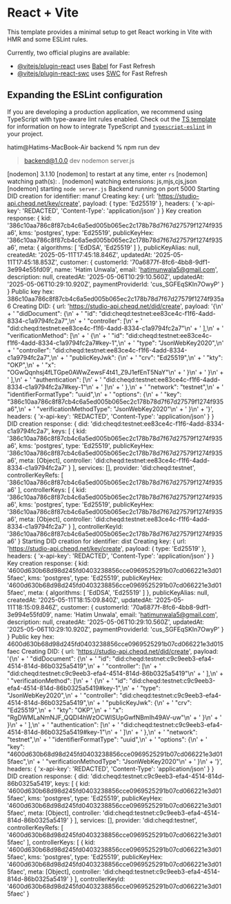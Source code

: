 # React + Vite

This template provides a minimal setup to get React working in Vite with HMR and some ESLint rules.

Currently, two official plugins are available:

- [@vitejs/plugin-react](https://github.com/vitejs/vite-plugin-react/blob/main/packages/plugin-react) uses [Babel](https://babeljs.io/) for Fast Refresh
- [@vitejs/plugin-react-swc](https://github.com/vitejs/vite-plugin-react/blob/main/packages/plugin-react-swc) uses [SWC](https://swc.rs/) for Fast Refresh

## Expanding the ESLint configuration

If you are developing a production application, we recommend using TypeScript with type-aware lint rules enabled. Check out the [TS template](https://github.com/vitejs/vite/tree/main/packages/create-vite/template-react-ts) for information on how to integrate TypeScript and [`typescript-eslint`](https://typescript-eslint.io) in your project.

hatim@Hatims-MacBook-Air backend % npm run dev

> backend@1.0.0 dev
> nodemon server.js

[nodemon] 3.1.10
[nodemon] to restart at any time, enter `rs`
[nodemon] watching path(s): *.*
[nodemon] watching extensions: js,mjs,cjs,json
[nodemon] starting `node server.js`
Backend running on port 5000
Starting DID creation for identifier: manuf
Creating key: {
  url: 'https://studio-api.cheqd.net/key/create',
  payload: { type: 'Ed25519' },
  headers: { 'x-api-key': 'REDACTED', 'Content-Type': 'application/json' }
}
Key creation response: {
  kid: '386c10aa786c8f87cb4c6a5ed005b065ec2c178b78d7f67d27579f1274f935a6',
  kms: 'postgres',
  type: 'Ed25519',
  publicKeyHex: '386c10aa786c8f87cb4c6a5ed005b065ec2c178b78d7f67d27579f1274f935a6',
  meta: { algorithms: [ 'EdDSA', 'Ed25519' ] },
  publicKeyAlias: null,
  createdAt: '2025-05-11T17:45:18.846Z',
  updatedAt: '2025-05-11T17:45:18.853Z',
  customer: {
    customerId: '70a6877f-8fc6-4bb8-9df1-3e994e55fd09',
    name: 'Hatim Unwala',
    email: 'hatimunwala5@gmail.com',
    description: null,
    createdAt: '2025-05-06T10:29:10.560Z',
    updatedAt: '2025-05-06T10:29:10.920Z',
    paymentProviderId: 'cus_SGFEqSKIn7OwyP'
  }
}
Public key hex: 386c10aa786c8f87cb4c6a5ed005b065ec2c178b78d7f67d27579f1274f935a6
Creating DID: {
  url: 'https://studio-api.cheqd.net/did/create',
  payload: '{\n' +
    '  "didDocument": {\n' +
    '    "id": "did:cheqd:testnet:ee83ce4c-f1f6-4add-8334-c1a9794fc2a7",\n' +
    '    "controller": [\n' +
    '      "did:cheqd:testnet:ee83ce4c-f1f6-4add-8334-c1a9794fc2a7"\n' +
    '    ],\n' +
    '    "verificationMethod": [\n' +
    '      {\n' +
    '        "id": "did:cheqd:testnet:ee83ce4c-f1f6-4add-8334-c1a9794fc2a7#key-1",\n' +
    '        "type": "JsonWebKey2020",\n' +
    '        "controller": "did:cheqd:testnet:ee83ce4c-f1f6-4add-8334-c1a9794fc2a7",\n' +
    '        "publicKeyJwk": {\n' +
    '          "crv": "Ed25519",\n' +
    '          "kty": "OKP",\n' +
    '          "x": "OGwQqnhsj4fLTGpe0AWwZewsF4t41_Z9J1efEnT5NaY"\n' +
    '        }\n' +
    '      }\n' +
    '    ],\n' +
    '    "authentication": [\n' +
    '      "did:cheqd:testnet:ee83ce4c-f1f6-4add-8334-c1a9794fc2a7#key-1"\n' +
    '    ]\n' +
    '  },\n' +
    '  "network": "testnet",\n' +
    '  "identifierFormatType": "uuid",\n' +
    '  "options": {\n' +
    '    "key": "386c10aa786c8f87cb4c6a5ed005b065ec2c178b78d7f67d27579f1274f935a6",\n' +
    '    "verificationMethodType": "JsonWebKey2020"\n' +
    '  }\n' +
    '}',
  headers: { 'x-api-key': 'REDACTED', 'Content-Type': 'application/json' }
}
DID creation response: {
  did: 'did:cheqd:testnet:ee83ce4c-f1f6-4add-8334-c1a9794fc2a7',
  keys: [
    {
      kid: '386c10aa786c8f87cb4c6a5ed005b065ec2c178b78d7f67d27579f1274f935a6',
      kms: 'postgres',
      type: 'Ed25519',
      publicKeyHex: '386c10aa786c8f87cb4c6a5ed005b065ec2c178b78d7f67d27579f1274f935a6',
      meta: [Object],
      controller: 'did:cheqd:testnet:ee83ce4c-f1f6-4add-8334-c1a9794fc2a7'
    }
  ],
  services: [],
  provider: 'did:cheqd:testnet',
  controllerKeyRefs: [
    '386c10aa786c8f87cb4c6a5ed005b065ec2c178b78d7f67d27579f1274f935a6'
  ],
  controllerKeys: [
    {
      kid: '386c10aa786c8f87cb4c6a5ed005b065ec2c178b78d7f67d27579f1274f935a6',
      kms: 'postgres',
      type: 'Ed25519',
      publicKeyHex: '386c10aa786c8f87cb4c6a5ed005b065ec2c178b78d7f67d27579f1274f935a6',
      meta: [Object],
      controller: 'did:cheqd:testnet:ee83ce4c-f1f6-4add-8334-c1a9794fc2a7'
    }
  ],
  controllerKeyId: '386c10aa786c8f87cb4c6a5ed005b065ec2c178b78d7f67d27579f1274f935a6'
}
Starting DID creation for identifier: dist
Creating key: {
  url: 'https://studio-api.cheqd.net/key/create',
  payload: { type: 'Ed25519' },
  headers: { 'x-api-key': 'REDACTED', 'Content-Type': 'application/json' }
}
Key creation response: {
  kid: '4600d630b68d98d245fd0403238856cce0969525291b07cd066221e3d015faec',
  kms: 'postgres',
  type: 'Ed25519',
  publicKeyHex: '4600d630b68d98d245fd0403238856cce0969525291b07cd066221e3d015faec',
  meta: { algorithms: [ 'EdDSA', 'Ed25519' ] },
  publicKeyAlias: null,
  createdAt: '2025-05-11T18:15:09.840Z',
  updatedAt: '2025-05-11T18:15:09.846Z',
  customer: {
    customerId: '70a6877f-8fc6-4bb8-9df1-3e994e55fd09',
    name: 'Hatim Unwala',
    email: 'hatimunwala5@gmail.com',
    description: null,
    createdAt: '2025-05-06T10:29:10.560Z',
    updatedAt: '2025-05-06T10:29:10.920Z',
    paymentProviderId: 'cus_SGFEqSKIn7OwyP'
  }
}
Public key hex: 4600d630b68d98d245fd0403238856cce0969525291b07cd066221e3d015faec
Creating DID: {
  url: 'https://studio-api.cheqd.net/did/create',
  payload: '{\n' +
    '  "didDocument": {\n' +
    '    "id": "did:cheqd:testnet:c9c9eeb3-efa4-4514-814d-86b0325a5419",\n' +
    '    "controller": [\n' +
    '      "did:cheqd:testnet:c9c9eeb3-efa4-4514-814d-86b0325a5419"\n' +
    '    ],\n' +
    '    "verificationMethod": [\n' +
    '      {\n' +
    '        "id": "did:cheqd:testnet:c9c9eeb3-efa4-4514-814d-86b0325a5419#key-1",\n' +
    '        "type": "JsonWebKey2020",\n' +
    '        "controller": "did:cheqd:testnet:c9c9eeb3-efa4-4514-814d-86b0325a5419",\n' +
    '        "publicKeyJwk": {\n' +
    '          "crv": "Ed25519",\n' +
    '          "kty": "OKP",\n' +
    '          "x": "RgDWMLaNmNJF_QQDI4hWzOCWlSUpGwfNBmIh49AV-uw"\n' +
    '        }\n' +
    '      }\n' +
    '    ],\n' +
    '    "authentication": [\n' +
    '      "did:cheqd:testnet:c9c9eeb3-efa4-4514-814d-86b0325a5419#key-1"\n' +
    '    ]\n' +
    '  },\n' +
    '  "network": "testnet",\n' +
    '  "identifierFormatType": "uuid",\n' +
    '  "options": {\n' +
    '    "key": "4600d630b68d98d245fd0403238856cce0969525291b07cd066221e3d015faec",\n' +
    '    "verificationMethodType": "JsonWebKey2020"\n' +
    '  }\n' +
    '}',
  headers: { 'x-api-key': 'REDACTED', 'Content-Type': 'application/json' }
}
DID creation response: {
  did: 'did:cheqd:testnet:c9c9eeb3-efa4-4514-814d-86b0325a5419',
  keys: [
    {
      kid: '4600d630b68d98d245fd0403238856cce0969525291b07cd066221e3d015faec',
      kms: 'postgres',
      type: 'Ed25519',
      publicKeyHex: '4600d630b68d98d245fd0403238856cce0969525291b07cd066221e3d015faec',
      meta: [Object],
      controller: 'did:cheqd:testnet:c9c9eeb3-efa4-4514-814d-86b0325a5419'
    }
  ],
  services: [],
  provider: 'did:cheqd:testnet',
  controllerKeyRefs: [
    '4600d630b68d98d245fd0403238856cce0969525291b07cd066221e3d015faec'
  ],
  controllerKeys: [
    {
      kid: '4600d630b68d98d245fd0403238856cce0969525291b07cd066221e3d015faec',
      kms: 'postgres',
      type: 'Ed25519',
      publicKeyHex: '4600d630b68d98d245fd0403238856cce0969525291b07cd066221e3d015faec',
      meta: [Object],
      controller: 'did:cheqd:testnet:c9c9eeb3-efa4-4514-814d-86b0325a5419'
    }
  ],
  controllerKeyId: '4600d630b68d98d245fd0403238856cce0969525291b07cd066221e3d015faec'
}
